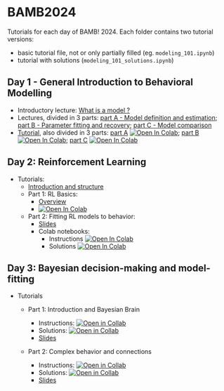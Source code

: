 # BAMB2024

Tutorials for each day of BAMB! 2024. Each folder contains two tutorial versions:
- basic tutorial file, not or only partially filled (eg. `modeling_101.ipynb`)
- tutorial with solutions (`modeling_101_solutions.ipynb`)

## Day 1 - General Introduction to Behavioral Modelling
- Introductory lecture: [What is a model ?](slides_lectures/BAMB_whatisamodel_2024.pdf)
- Lectures, divided in 3 parts: [part A - Model definition and estimation](slides_lectures/BAMB!%202024%20Lecture%201A%20-%20Model%20definition%20and%20estimation.pdf); [part B - Parameter fitting and recovery](slides_lectures/BAMB!%202024%20Lecture%201B%20-%20Parameter%20fitting%20and%20recovery.pdf); [part C - Model comparison](slides_lectures/BAMB2024_1C_Rouault_modelComparison.pdf)
- [Tutorial](1-modeling_101), also divided in 3 parts: [part A](1-modeling_101/tutorial_1A.ipynb) [![Open In Colab](https://colab.research.google.com/assets/colab-badge.svg)](https://colab.research.google.com/github/bambschool/BAMB2024/blob/main/1-modeling_101/tutorial_1A.ipynb); [part B](1-modeling_101/tutorial_1B.ipynb) [![Open In Colab](https://colab.research.google.com/assets/colab-badge.svg)](https://colab.research.google.com/github/bambschool/BAMB2024/blob/main/1-modeling_101/tutorial_1B.ipynb); [part C](1-modeling_101/tutorial_1C.ipynb) [![Open In Colab](https://colab.research.google.com/assets/colab-badge.svg)](https://colab.research.google.com/github/bambschool/BAMB2024/blob/main/1-modeling_101/tutorial_1C.ipynb)

## Day 2: Reinforcement Learning

- Tutorials:
  - [Introduction and structure](./day2_reinforcement_learning/README.md)
  - Part 1: RL Basics:
    - [Overview](./day2_reinforcement_learning/part1_rl_basics/README.md)
    - [![Open In Colab](https://colab.research.google.com/assets/colab-badge.svg)](https://colab.research.google.com/github/bambschool/BAMB2024/blob/main/day2_reinforcement_learning/part1_rl_basics/tutorial_2a.ipynb)
  - Part 2: Fitting RL models to behavior:
    - [Slides](./slides_lectures/BAMB2024_2B_fitting_RL_models.pdf)
    - Colab notebooks:
      - Instructions [![Open In Colab](https://colab.research.google.com/assets/colab-badge.svg)](https://colab.research.google.com/github/bambschool/BAMB2024/blob/main/day2_reinforcement_learning/part2_fitting_rl_models/tutorial_2B_RL_instructions.ipynb)
      - Solutions [![Open In Colab](https://colab.research.google.com/assets/colab-badge.svg)](https://colab.research.google.com/github/bambschool/BAMB2024/blob/main/day2_reinforcement_learning/part2_fitting_rl_models/tutorial_2B_RL_solutions.ipynb)

## Day 3: Bayesian decision-making and model-fitting

- Tutorials
  - Part 1: Introduction and Bayesian Brain
    - Instructions: [![Open in Collab](https://colab.research.google.com/assets/colab-badge.svg)](https://colab.research.google.com/github/bambschool/BAMB2024/blob/main/Day%203%3A%20Bayes%20Tutorials/Bayes_Tutorial_Part1_Instructions.ipynb)
    - Solutions: [![Open in Collab](https://colab.research.google.com/assets/colab-badge.svg)](https://colab.research.google.com/github/bambschool/BAMB2024/blob/main/Day%203%3A%20Bayes%20Tutorials/Bayes_Tutorial_Part1_Solutions.ipynb)
    - [Slides](https://github.com/bambschool/BAMB2024/blob/main/Day%203%3A%20Bayes%20Tutorials/BAMB_bayes_tutorial_part1.pdf)

  - Part 2: Complex behavior and connections
    - Instructions: [![Open in Collab](https://colab.research.google.com/assets/colab-badge.svg)](https://colab.research.google.com/github/bambschool/BAMB2024/blob/main/Day%203%3A%20Bayes%20Tutorials/Bayes_Tutorial_Part2_Instructions.ipynb#scrollTo=yugIvo_6cYpg)
    - Solutions: [![Open in Collab](https://colab.research.google.com/assets/colab-badge.svg)](https://colab.research.google.com/github/bambschool/BAMB2024/blob/main/Day%203%3A%20Bayes%20Tutorials/Bayes_Tutorial_Part2_Solutions.ipynb)
    - [Slides](https://github.com/bambschool/BAMB2024/blob/main/Day%203%3A%20Bayes%20Tutorials/BAMB_bayes_tutorial_part2.pdf)
